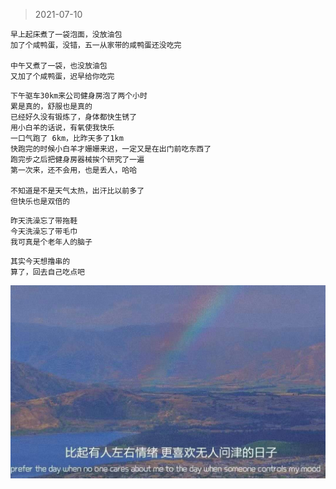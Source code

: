 >2021-07-10

```
早上起床煮了一袋泡面，没放油包
加了个咸鸭蛋，没错，五一从家带的咸鸭蛋还没吃完

中午又煮了一袋，也没放油包
又加了个咸鸭蛋，迟早给你吃完

```

```
下午驱车30km来公司健身房泡了两个小时
累是真的，舒服也是真的
已经好久没有锻炼了，身体都快生锈了
用小白羊的话说，有氧使我快乐
一口气跑了 6km，比昨天多了1km
快跑完的时候小白羊才姗姗来迟，一定又是在出门前吃东西了
跑完步之后把健身房器械挨个研究了一遍
第一次来，还不会用，也是丢人，哈哈

不知道是不是天气太热，出汗比以前多了
但快乐也是双倍的
```

```
昨天洗澡忘了带拖鞋
今天洗澡忘了带毛巾
我可真是个老年人的脑子
```

```
其实今天想撸串的
算了，回去自己吃点吧
```
![](../../images/everything%20will%20pass/p.jpeg)